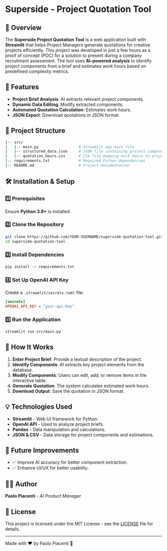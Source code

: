 # Superside - Project Quotation Tool

## 📌 Overview
The **Superside Project Quotation Tool** is a web application built with **Streamlit** that helps Project Managers generate quotations for creative projects efficiently. This project was developed in just a few hours as a proof of concept (POC) for a solution to present during a company recruitment assessment. The tool uses **AI-powered analysis** to identify project components from a brief and estimates work hours based on predefined complexity metrics.

## 🚀 Features
- **Project Brief Analysis**: AI extracts relevant project components.
- **Dynamic Data Editing**: Modify extracted components.
- **Automated Quotation Calculation**: Estimates work hours.
- **JSON Export**: Download quotations in JSON format.

## 📂 Project Structure

```sh
|-- src/
|   |-- main.py                  # Streamlit app main file
|   |-- structured_data.json     # JSON file containing project components
|   |-- quotation_hours.csv      # CSV file mapping work hours to project components
|-- requirements.txt             # Required Python dependencies
|-- README.md                    # Project documentation
```

## 🛠️ Installation & Setup

### 1️⃣ Prerequisites
Ensure **Python 3.8+** is installed.

### 2️⃣ Clone the Repository
```sh
git clone https://github.com/YOUR-USERNAME/superside-quotation-tool.git
cd superside-quotation-tool
```
### 3️⃣ Install Dependencies
```sh
pip install -r requirements.txt
```
### 4️⃣ Set Up OpenAI API Key
Create a ```.streamlit/secrets.toml``` file:
```ini
[secrets]
OPENAI_API_KEY = "your-api-key"
```
### 5️⃣ Run the Application
```sh
streamlit run src/main.py
```
## 🧩 How It Works
1. **Enter Project Brief**: Provide a textual description of the project.
2. **Identify Components**: AI extracts key project elements from the database.
3. **Modify Components**: Users can edit, add, or remove items in the interactive table.
4. **Generate Quotation**: The system calculates estimated work hours.
5. **Download Output**: Save the quotation in JSON format.

## 💡 Technologies Used
- **Streamlit** - Web UI framework for Python.
- **OpenAI API** - Used to analyze project briefs.
- **Pandas** - Data manipulation and calculations.
- **JSON & CSV** - Data storage for project components and estimations.

## 🔄 Future Improvements
- ✅ Improve AI accuracy for better component extraction.
- ✅ Enhance UI/UX for better usability.

## 👨‍💻 Author
**Paolo Piacenti** - _AI Product Manager_

## 📜 License
This project is licensed under the MIT License - see the [LICENSE](LICENSE) file for details.

---

Made with ❤️ by Paolo Piacenti 🚀

